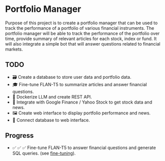 # Portfolio Manager

Purpose of this project is to create a portfolio manager that can be used to track the performance of a portfolio of various financial instruments. The portfolio manager will be able to track the performance of the portfolio over time, provide summary of relevant articles for each stock, index or fund. It will also integrate a simple bot that will answer questions related to financial markets.

## TODO

- :card_file_box: Create a database to store user data and portfolio data.
- :mortar_board: Fine-tune FLAN-T5 to summarize articles and answer financial questions.
- :whale: Dockerize LLM and create REST API.
- :paperclip: Integrate with Google Finance / Yahoo Stock to get stock data and news.
- :framed_picture: Create web interface to display portfolio performance and news.
- :electric_plug: Connect database to web interface.

## Progress

- :white_check_mark: :white_check_mark: :white_check_mark: Fine-tune FLAN-T5 to answer financial questions and generate SQL queries. (see [fine-tuning](./flan_t5/FINE_TUNING.md)).
